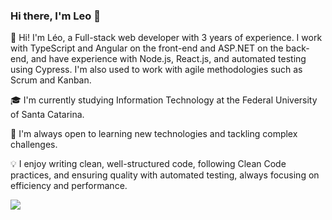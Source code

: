 ### Hi there, I'm Leo 👋

👋 Hi! I'm Léo, a Full-stack web developer with 3 years of experience. I work with TypeScript and Angular on the front-end and ASP.NET on the back-end, and have experience with Node.js, React.js, and automated testing using Cypress. I'm also used to work with agile methodologies such as Scrum and Kanban.

🎓 I'm currently studying Information Technology at the Federal University of Santa Catarina.

🚀 I'm always open to learning new technologies and tackling complex challenges.

💡 I enjoy writing clean, well-structured code, following Clean Code practices, and ensuring quality with automated testing, always focusing on efficiency and performance.

<img src="https://github-readme-stats.vercel.app/api?username=leoguzi&count_private=true"/>
<!--
**leoguzi/leoguzi** is a ✨ _special_ ✨ repository because its `README.md` (this file) appears on your GitHub profile.

Here are some ideas to get you started:

- 🔭 I’m currently working on ...
- 🌱 I’m currently learning ...
- 👯 I’m looking to collaborate on ...
- 🤔 I’m looking for help with ...
- 💬 Ask me about ...
- 📫 How to reach me: ...
- 😄 Pronouns: ...
- ⚡ Fun fact: ...
-->
